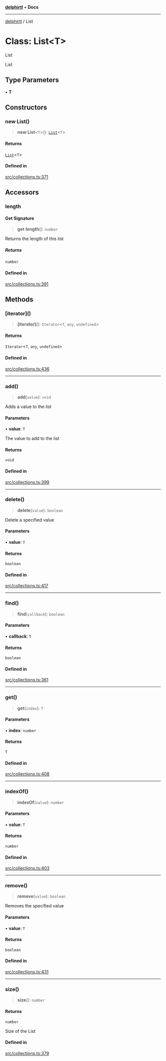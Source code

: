 [**delphirtl**](../README.md) • **Docs**

***

[delphirtl](../globals.md) / List

# Class: List\<T\>

List

 List

## Type Parameters

• **T**

## Constructors

### new List()

> **new List**\<`T`\>(): [`List`](List.md)\<`T`\>

#### Returns

[`List`](List.md)\<`T`\>

#### Defined in

[src/collections.ts:371](https://github.com/chuacw/delphirtl/blob/1a0a3e89a2d0f0bb95b58dc274ba81b7da57ba8c/src/collections.ts#L371)

## Accessors

### length

#### Get Signature

> **get** **length**(): `number`

Returns the length of this list

##### Returns

`number`

#### Defined in

[src/collections.ts:391](https://github.com/chuacw/delphirtl/blob/1a0a3e89a2d0f0bb95b58dc274ba81b7da57ba8c/src/collections.ts#L391)

## Methods

### \[iterator\]()

> **\[iterator\]**(): `Iterator`\<`T`, `any`, `undefined`\>

#### Returns

`Iterator`\<`T`, `any`, `undefined`\>

#### Defined in

[src/collections.ts:436](https://github.com/chuacw/delphirtl/blob/1a0a3e89a2d0f0bb95b58dc274ba81b7da57ba8c/src/collections.ts#L436)

***

### add()

> **add**(`value`): `void`

Adds a value to the list

#### Parameters

• **value**: `T`

The value to add to the list

#### Returns

`void`

#### Defined in

[src/collections.ts:399](https://github.com/chuacw/delphirtl/blob/1a0a3e89a2d0f0bb95b58dc274ba81b7da57ba8c/src/collections.ts#L399)

***

### delete()

> **delete**(`value`): `boolean`

Delete a specified value

#### Parameters

• **value**: `T`

#### Returns

`boolean`

#### Defined in

[src/collections.ts:417](https://github.com/chuacw/delphirtl/blob/1a0a3e89a2d0f0bb95b58dc274ba81b7da57ba8c/src/collections.ts#L417)

***

### find()

> **find**(`callback`): `boolean`

#### Parameters

• **callback**: `T`

#### Returns

`boolean`

#### Defined in

[src/collections.ts:361](https://github.com/chuacw/delphirtl/blob/1a0a3e89a2d0f0bb95b58dc274ba81b7da57ba8c/src/collections.ts#L361)

***

### get()

> **get**(`index`): `T`

#### Parameters

• **index**: `number`

#### Returns

`T`

#### Defined in

[src/collections.ts:408](https://github.com/chuacw/delphirtl/blob/1a0a3e89a2d0f0bb95b58dc274ba81b7da57ba8c/src/collections.ts#L408)

***

### indexOf()

> **indexOf**(`value`): `number`

#### Parameters

• **value**: `T`

#### Returns

`number`

#### Defined in

[src/collections.ts:403](https://github.com/chuacw/delphirtl/blob/1a0a3e89a2d0f0bb95b58dc274ba81b7da57ba8c/src/collections.ts#L403)

***

### remove()

> **remove**(`value`): `boolean`

Removes the specified value

#### Parameters

• **value**: `T`

#### Returns

`boolean`

#### Defined in

[src/collections.ts:431](https://github.com/chuacw/delphirtl/blob/1a0a3e89a2d0f0bb95b58dc274ba81b7da57ba8c/src/collections.ts#L431)

***

### size()

> **size**(): `number`

#### Returns

`number`

Size of the List

#### Defined in

[src/collections.ts:379](https://github.com/chuacw/delphirtl/blob/1a0a3e89a2d0f0bb95b58dc274ba81b7da57ba8c/src/collections.ts#L379)
